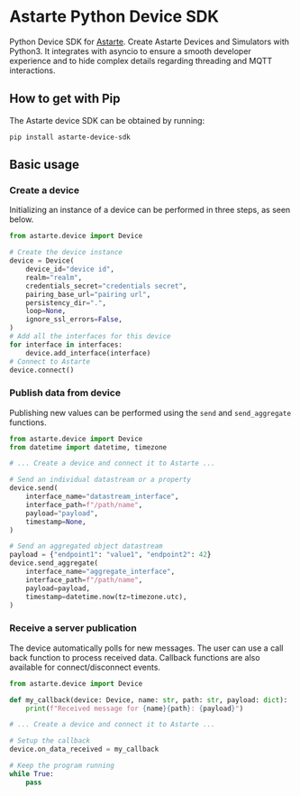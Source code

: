<!--
Copyright 2023 SECO Mind Srl

SPDX-License-Identifier: Apache-2.0
-->

# Astarte Python Device SDK

Python Device SDK for [Astarte](https://github.com/astarte-platform/astarte). Create Astarte Devices
and Simulators with Python3.
It integrates with asyncio to ensure a smooth developer experience and to hide complex details
regarding threading and MQTT interactions.

## How to get with Pip

The Astarte device SDK can be obtained by running:
```
pip install astarte-device-sdk
```

## Basic usage

### Create a device

Initializing an instance of a device can be performed in three steps, as seen below.
```python
from astarte.device import Device

# Create the device instance
device = Device(
    device_id="device id",
    realm="realm",
    credentials_secret="credentials secret",
    pairing_base_url="pairing url",
    persistency_dir=".",
    loop=None,
    ignore_ssl_errors=False,
)
# Add all the interfaces for this device
for interface in interfaces:
    device.add_interface(interface)
# Connect to Astarte
device.connect()
```

### Publish data from device

Publishing new values can be performed using the `send` and `send_aggregate` functions.
```python
from astarte.device import Device
from datetime import datetime, timezone

# ... Create a device and connect it to Astarte ...

# Send an individual datastream or a property
device.send(
    interface_name="datastream_interface",
    interface_path=f"/path/name",
    payload="payload",
    timestamp=None,
)

# Send an aggregated object datastream
payload = {"endpoint1": "value1", "endpoint2": 42}
device.send_aggregate(
    interface_name="aggregate_interface",
    interface_path=f"/path/name",
    payload=payload,
    timestamp=datetime.now(tz=timezone.utc),
)
```

### Receive a server publication

The device automatically polls for new messages. The user can use a call back function to process
received data. Callback functions are also available for connect/disconnect events.
```python
from astarte.device import Device

def my_callback(device: Device, name: str, path: str, payload: dict):
    print(f"Received message for {name}{path}: {payload}")

# ... Create a device and connect it to Astarte ...

# Setup the callback
device.on_data_received = my_callback

# Keep the program running
while True:
    pass
```
